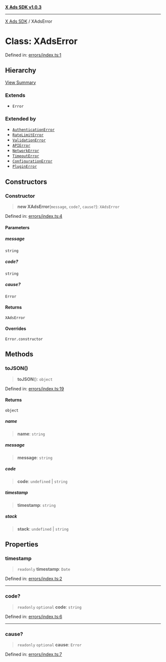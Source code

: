 [**X Ads SDK v1.0.3**](../README.md)

***

[X Ads SDK](../globals.md) / XAdsError

# Class: XAdsError

Defined in: [errors/index.ts:1](https://github.com/kage1020/x-ads-sdk/blob/main/src/errors/index.ts#L1)

## Hierarchy

[View Summary](../hierarchy.md)

### Extends

- `Error`

### Extended by

- [`AuthenticationError`](AuthenticationError.md)
- [`RateLimitError`](RateLimitError.md)
- [`ValidationError`](ValidationError.md)
- [`APIError`](APIError.md)
- [`NetworkError`](NetworkError.md)
- [`TimeoutError`](TimeoutError.md)
- [`ConfigurationError`](ConfigurationError.md)
- [`PluginError`](PluginError.md)

## Constructors

### Constructor

> **new XAdsError**(`message`, `code?`, `cause?`): `XAdsError`

Defined in: [errors/index.ts:4](https://github.com/kage1020/x-ads-sdk/blob/main/src/errors/index.ts#L4)

#### Parameters

##### message

`string`

##### code?

`string`

##### cause?

`Error`

#### Returns

`XAdsError`

#### Overrides

`Error.constructor`

## Methods

### toJSON()

> **toJSON**(): `object`

Defined in: [errors/index.ts:19](https://github.com/kage1020/x-ads-sdk/blob/main/src/errors/index.ts#L19)

#### Returns

`object`

##### name

> **name**: `string`

##### message

> **message**: `string`

##### code

> **code**: `undefined` \| `string`

##### timestamp

> **timestamp**: `string`

##### stack

> **stack**: `undefined` \| `string`

## Properties

### timestamp

> `readonly` **timestamp**: `Date`

Defined in: [errors/index.ts:2](https://github.com/kage1020/x-ads-sdk/blob/main/src/errors/index.ts#L2)

***

### code?

> `readonly` `optional` **code**: `string`

Defined in: [errors/index.ts:6](https://github.com/kage1020/x-ads-sdk/blob/main/src/errors/index.ts#L6)

***

### cause?

> `readonly` `optional` **cause**: `Error`

Defined in: [errors/index.ts:7](https://github.com/kage1020/x-ads-sdk/blob/main/src/errors/index.ts#L7)
